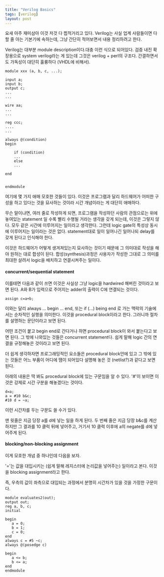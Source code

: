 ```yaml
---
title: "Verilog Basics"
tags: [verilog]
layout: post
---
```


요새 아주 재미삼아 이것 저것 다 찝적거리고 있다. Verilog는 사실 업계 사람들이면 다 할 줄 아는 기본기에 속하는데, 그냥 간단히 적어보면서 내용 정리하려고 한다.

Verilog는 대부분 module description이다.대충 이런 식으로 되어있다. 검증 내진 확장용으로 system verilog라는 게 있는데 그것은 verilog + perl의 구조다. 간결하면서도 가독성이 대단히 훌륭하다 (VHDL에 비해서).

```
module xxx (a, b, c, ...);

input a;
input b;
output c;
...
...

wire aa;
...
...

reg ccc;
....
...

always @(condition)
begin

    if (condition)
    ...
    else
    ...
    
end


endmodule
```

여기에 몇 가지 애매 모호한 것들이 있다. 이것은 프로그램과 달리 하드웨어가 어떠한 구성을 하고 있다는 것을 묘사하는 것이라 시간 개념이라는 게 대단히 애매하다. 

무슨 말이냐면, 여러 줄로 작성하게 되면, 프로그램을 작성하던 사람의 관점으로는 위에 놓여있는 statement 일 수록 빨리 수행될 거라는 생각을 갖게 되는데, 이것은 그렇지 않다. 모두 같은 시간에 이루어지는 일이라고 생각한다. 그런데 logic gate의 특성상 동시에 이루어지는 일이라는 것은 없다. statement대로 일이 일어나긴 일어나되 delay를 갖게 된다고 인식해야 한다.

이것은 하드웨어가 어떻게 생겨져있는지 묘사하는 것이기 때문에 그 의미대로 작성을 해야 원하는 대로 합성이 된다. 합성(synthesis)과정은 사용자가 작성한 그대로 그 의미를 최대한 살려서 logic을 배치하고 연결시켜주는 일이다. 

#### concurrent/sequential statement

이를테면 다음과 같이 쓰면 이것은 사실상 그냥 logic을 hardwired 해버린 것이라고 보면 된다. A와 B가 입력으로 주어지는 adder의 출력이 C에 연결되는 것이다. 
```
assign c=a+b;
```
이와는 달리 always ... begin ... end, 또는 if (...) being end 로 가는 맥락의 기술에서는 순차적인 실행을 의미한다. 이것을 procedural block이라고 한다. 그러니까 절차를 설명하는 문단이라고 보면 된다.

어떤 조건이 붙고 begin end로 간다거나 하면 procedural block이 와서 붙는다고 보면 된다. 그 밖에 나와있는 것들은 concurrent statement다. 쉽게 말해 logic 간의 연결을 규정해놓은 것이라고 보면 된다. 

더 쉽게 생각하자면 프로그래밍적인 요소들은 procedural block안에 있고 그 밖에 있는 것들은 어느 부품이 어디에 땜이 되어있다 설명해 놓은 것 (netlist?)과 같다고 보면 된다. 


아래의 내용은 딱 봐도 procedural block에 있는 구문임을 알 수 있다. '#'이 보이면 이것은 강제로 시간 구분을 해놓겠다는 것이다. 
```
d=a;
a = #10 b&c;
#10 d = ~a;
```
이런 시간차를 두는 구문도 쓸 수가 있다. 

맨 윗줄은 지금 당장 a를 d에 넣는 일을 하게 된다. 두 번째 줄은 지금 당장 b&c를 계산하지만 그 결과를 10 클럭 뒤에 넣어주고, 거기서 10 클럭 이후에 a의 negate를 d에 넣어주게 된다.

#### blocking/non-blocking assignment

이게 모호한 개념 중 하나인데 다음을 보자. 

'='는 값을 대입시키는 (쉽게 말해 레지스터에 논리값을 넣어주는) 일이라고 본다. 이것을 blocking assignment라고 한다. 

즉, 우측의 값이 좌측으로 대입되는 과정에서 분명히 시간차가 있을 것을 가정한 구문이다.



```
module evaluates2(out); 
output out; 
reg a, b, c; 
initial 

begin 
   a = 0; 
   b = 1; 
   c = 0; 
end 
always c = #5 ~c; 
always @(posedge c) 

begin 
   a <= b; 
   b <= a; 
end 
endmodule
````
